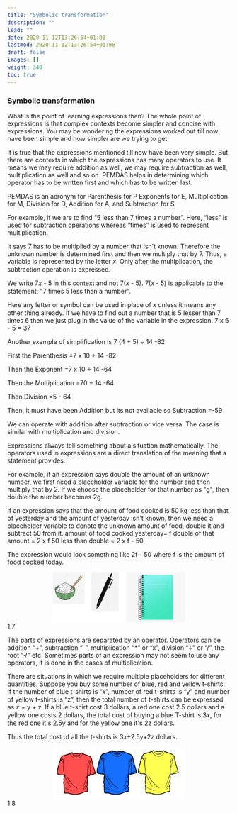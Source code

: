 ```yaml
---
title: "Symbolic transformation"
description: ""
lead: ""
date: 2020-11-12T13:26:54+01:00
lastmod: 2020-11-12T13:26:54+01:00
draft: false
images: []
weight: 340
toc: true
---
```


### Symbolic transformation
What is the point of learning expressions then?
The whole point of expressions is that complex contexts become simpler and concise with expressions. You may be wondering the expressions worked out till now have been simple and how simpler are we trying to get. 

It is true that the expressions mentioned till now have been very simple. But there are contexts in which the expressions has many operators to use. It means we may require addition as well, we may require subtraction as well, multiplication as well and so on. PEMDAS helps in determining which operator has to be written first and which has to be written last. 

PEMDAS is an acronym for 
Parenthesis for P 
Exponents for E, 
Multiplication for M, 
Division for D, 
Addition for A, and 
Subtraction for S 

For example, if we are to find “5 less than 7 times a number”. Here, “less” is used for subtraction operations whereas “times” is used to represent multiplication.

It says 7 has to be multiplied by a number that isn't known. Therefore the unknown number is determined first and then we multiply that by 7. Thus, a variable is represented by the letter 𝑥. Only after the multiplication, the subtraction operation is expressed. 
 
We write 7𝑥 - 5 in this context and not 7(𝑥 - 5). 7(𝑥 - 5) is applicable to the statement: "7 times 5 less than a number". 


Here any letter or symbol can be used in place of 𝑥 unless it means any other thing already. 
If we have to find out a number that is 5 lesser than 7 times 6 then we just plug in the value of the variable in the expression.
7 x 6 - 5 = 37

Another example of simplification is 
7 (4 + 5) ÷ 14 -82

First the Parenthesis
=7 x 10 ÷ 14 -82

Then the Exponent
=7 x 10 ÷ 14 -64

Then the Multiplication
=70 ÷ 14 -64

Then Division
=5 - 64

Then, it must have been Addition but its not available so Subtraction
=-59

We can operate with addition after subtraction or vice versa. The case is similar with multiplication and division. 

Expressions always tell something about a situation mathematically. The operators used in expressions are a direct translation of the meaning that a statement provides. 


For example, if an expression says double the amount of an unknown number, we first need a placeholder variable for the number and then multiply that by 2. If we choose the placeholder for that number as "g", then double the number becomes 2g. 


If an expression says that the amount of food cooked is 50 kg less than that of yesterday and the amount of yesterday isn't known, then we need a placeholder variable to denote the unknown amount of food, double it and subtract 50 from it. 
amount of food cooked yesterday= f
double of that amount = 2 x f
50 less than double = 2 x f - 50

The expression would look something like 2f - 50 where f is the amount of food cooked today. 

<img src="1_7_rice_pen_notebook.jpg" width="300" style="display: block; margin: 0 auto;">
1.7


The parts of expressions are separated by an operator. Operators can be addition “+”, subtraction “-”, multiplication “*” or “x”, division “÷” or “/”, the root “√” etc. Sometimes parts of an expression may not seem to use any operators, it is done in the cases of multiplication.

There are situations in which we require multiple placeholders for different quantities. Suppose you buy some number of blue, red and yellow t-shirts. If the number of blue t-shirts is “𝑥”, number of red t-shirts is “y” and number of yellow t-shirts is “z”, then the total number of t-shirts can be expressed as 𝑥 + y + z. If a blue t-shirt cost 3 dollars, a red one cost 2.5 dollars and a yellow one costs 2 dollars, the total cost of buying a blue T-shirt is 3𝑥, for the red one it's 2.5y and for the yellow one it's 2z dollars. 

Thus the total cost of all the t-shirts is 3𝑥+2.5y+2z dollars.

<img src="1_8_tshirts.jpg" width="300" style="display: block; margin: 0 auto;">
1.8 


